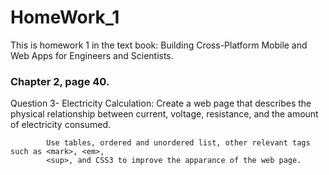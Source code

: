 # HomeWork_1
This is homework 1 in the text book: 
Building Cross-Platform Mobile and Web Apps for Engineers and Scientists.

### Chapter 2, page 40.
Question 3- Electricity Calculation: Create a web page that describes the physical relationship
            between current, voltage, resistance, and the amount of electricity consumed.
            
            Use tables, ordered and unordered list, other relevant tags such as <mark>, <em>,
            <sup>, and CSS3 to improve the apparance of the web page.
